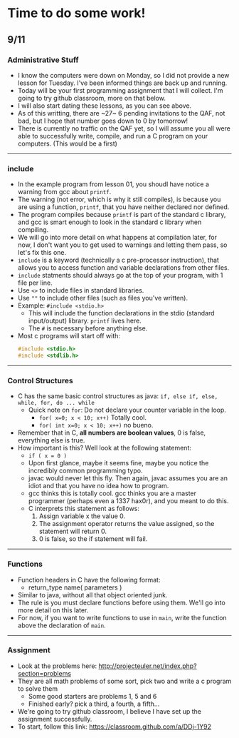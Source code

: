# Time to do some work!
## 9/11

### Administrative Stuff
 * I know the computers were down on Monday, so I did not provide a new lesson for Tuesday. I've been informed things are back up and running.
 * Today will be your first programming assignment that I will collect. I'm going to try github classroom, more on that below.
 * I will also start dating these lessons, as you can see above.
 * As of this writting, there are ~27~ 6 pending invitations to the QAF, not bad, but I hope that number goes down to 0 by tomorrow!
 * There is currently no traffic on the QAF yet, so I will assume you all were able to successfully write, compile, and run a C program on your computers. (This would be a first)
---

### include
 * In the example program from lesson 01, you shoudl have notice a warning from gcc about `printf`.
 * The warning (not error, which is why it still compiles), is because you are using a function, `printf`, that you have neither declared nor defined.
 * The program compiles because `printf` is part of the standard c library, and gcc is smart enough to look in the standard c library when compiling.
 * We will go into more detail on what happens at compilation later, for now, I don't want you to get used to warnings and letting them pass, so let's fix this one.
 * `include` is a keyword (technically a c pre-processor instruction), that allows you to access function and variable declarations from other files. 
 * `include` statments should always go at the top of your program, with 1 file per line.
 * Use `<>` to include files in standard libraries.
 * Use `""` to include other files (such as files you've written).
 * Example: `#include <stdio.h>`
   * This will include the function declarations in the stdio (standard input/output) library. `printf` lives here.
   * The `#` is necessary before anything else.
 * Most c programs will start off with:
   ```C
   #include <stdio.h>
   #include <stdlib.h>
   ```
---

### Control Structures
 * C has the same basic control structures as java: `if, else if, else, while, for, do ... while`
   * Quick note on `for`: Do not declare your counter variable in the loop.
     * `for( x=0; x < 10; x++)` Totally cool.
     * `for( int x=0; x < 10; x++)` no bueno.
 * Remember that in C, __all numbers are boolean values__, 0 is false, everything else is true.
 * How important is this? Well look at the following statement:
   * `if ( x = 0 )`
   * Upon first glance, maybe it seems fine, maybe you notice the incredibly common programming typo.
   * javac would never let this fly. Then again, javac assumes you are an idiot and that you have no idea how to program.
   * gcc thinks this is totally cool. gcc thinks you are a master programmer (perhaps even a 1337 hax0r), and you meant to do this.
   * C interprets this statement as follows:
     1. Assign variable x the value 0.
     2. The assignment operator returns the value assigned, so the statement will return 0.
     3. 0 is false, so the if statement will fail.
---

### Functions
 * Function headers in C have the following format:
   * return_type name( parameters )
 * Similar to java, without all that object oriented junk.
 * The rule is you must declare functions before using them. We'll go into more detail on this later.
 * For now, if you want to write functions to use in `main`, write the function above the declaration of `main`.
---

### Assignment
 * Look at the problems here: http://projecteuler.net/index.php?section=problems
 * They are all math problems of some sort, pick two and write a c program to solve them
   * Some good starters are problems 1, 5 and 6
   * Finished early? pick a third, a fourth, a fifth...
 * We're going to try github classroom, I believe I have set up the assignment successfully.
 * To start, follow this link: https://classroom.github.com/a/DDj-1Y92
